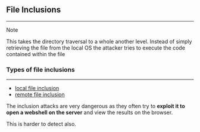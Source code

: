 ## File Inclusions
---

>[!note]
>This takes the directory traversal to a whole another level. Instead of simply retrieving the file from the local OS the attacker tries to execute the code contained within the file


### Types of file inclusions 
---
- [local file inclusion](local%20file%20inclusion.md)
- [remote file inclusion](remote%20file%20inclusion.md)

The inclusion attacks are very dangerous as they often try to **exploit it to open a webshell on the server** and view the results on the browser.

This is harder to detect also.

